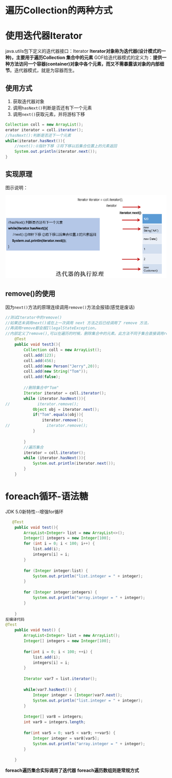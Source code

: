 # 遍历Collection的两种方式
# 使用迭代器Iterator
java.utils包下定义的迭代器接口：Iterator
**Iterator对象称为迭代器(设计模式的一种)，主要用于遍历Collection 集合中的元素**
GOF给迭代器模式的定义为：**提供一种方法访问一个容器(container)对象中各个元素，而又不需暴露该对象的内部细节**。迭代器模式，就是为容器而生。
## 使用方式

1. 获取迭代器对象
2. 调用`hasNext()`判断是否还有下一个元素
3. 调用`next()`获取元素，并将游标下移
```java
Collection coll = new ArrayList();
erator iterator = coll.iterator();
//hasNext():判断是否还下一个元素
while(iterator.hasNext()){
    //next():①指针下移 ②将下移以后集合位置上的元素返回
    System.out.println(iterator.next());
}
```
## 实现原理

图示说明：

![image.png](image/img.png)
## remove()的使用
因为`next()`方法的原理连续调用`remove()`方法会报错(感觉是废话)
```java
//测试Iterator中的remove()
//如果还未调用next()或在上一次调用 next 方法之后已经调用了 remove 方法，
//再调用remove都会报IllegalStateException。
//内部定义了remove(),可以在遍历的时候，删除集合中的元素。此方法不同于集合直接调用remove()
    @Test
    public void test3(){
        Collection coll = new ArrayList();
        coll.add(123);
        coll.add(456);
        coll.add(new Person("Jerry",20));
        coll.add(new String("Tom"));
        coll.add(false);

        //删除集合中"Tom"
        Iterator iterator = coll.iterator();
        while (iterator.hasNext()){
//            iterator.remove();
            Object obj = iterator.next();
            if("Tom".equals(obj)){
                iterator.remove();
//                iterator.remove();
            }

        }
        //遍历集合
        iterator = coll.iterator();
        while (iterator.hasNext()){
            System.out.println(iterator.next());
        }
    }
```
# foreach循环-语法糖
JDK 5.0新特性--增强for循环
```java
   @Test
    public void test(){
        ArrayList<Integer> list = new ArrayList<>();
        Integer[] integers = new Integer[100];
        for (int i = 0; i < 100; i++) {
            list.add(i);
            integers[i] = i;
        }

        for (Integer integer:list) {
            System.out.println("list.integer = " + integer);
        }

        for (Integer integer:integers) {
            System.out.println("array.integer = " + integer);
        }

    }
反编译代码
@Test
    public void test() {
        ArrayList<Integer> list = new ArrayList();
        Integer[] integers = new Integer[100];

        for(int i = 0; i < 100; ++i) {
            list.add(i);
            integers[i] = i;
        }

        Iterator var7 = list.iterator();

        while(var7.hasNext()) {
            Integer integer = (Integer)var7.next();
            System.out.println("list.integer = " + integer);
        }

        Integer[] var8 = integers;
        int var9 = integers.length;

        for(int var5 = 0; var5 < var9; ++var5) {
            Integer integer = var8[var5];
            System.out.println("array.integer = " + integer);
        }

    }

```
**foreach遍历集合实际调用了迭代器**
**foreach遍历数组则是常规方式**
